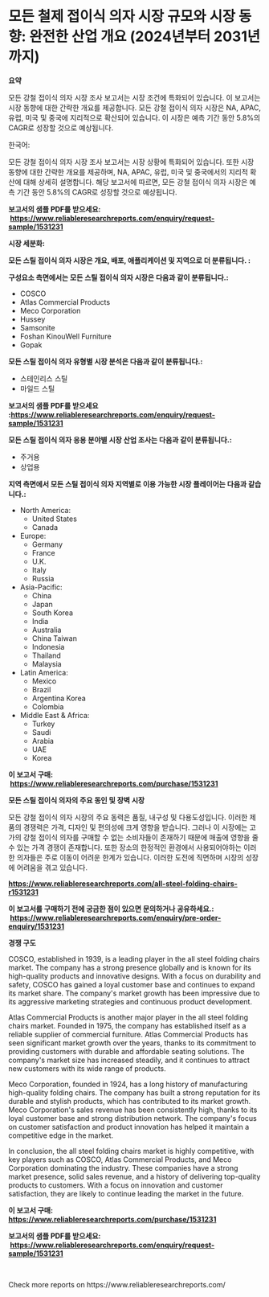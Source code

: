 <p><h1>모든 철제 접이식 의자 시장 규모와 시장 동향: 완전한 산업 개요 (2024년부터 2031년까지)</h1></p><p><strong>요약</strong></p>
<p><p>모든 강철 접이식 의자 시장 조사 보고서는 시장 조건에 특화되어 있습니다. 이 보고서는 시장 동향에 대한 간략한 개요를 제공합니다. 모든 강철 접이식 의자 시장은 NA, APAC, 유럽, 미국 및 중국에 지리적으로 확산되어 있습니다. 이 시장은 예측 기간 동안 5.8%의 CAGR로 성장할 것으로 예상됩니다.</p><p>한국어: </p><p>모든 강철 접이식 의자 시장 조사 보고서는 시장 상황에 특화되어 있습니다. 또한 시장 동향에 대한 간략한 개요를 제공하며, NA, APAC, 유럽, 미국 및 중국에서의 지리적 확산에 대해 상세히 설명합니다. 해당 보고서에 따르면, 모든 강철 접이식 의자 시장은 예측 기간 동안 5.8%의 CAGR로 성장할 것으로 예상됩니다.</p></p>
<p><strong>보고서의 샘플 PDF를 받으세요: &nbsp;<a href="https://www.reliableresearchreports.com/enquiry/request-sample/1531231">https://www.reliableresearchreports.com/enquiry/request-sample/1531231</a></strong></p>
<p><strong>시장 세분화:</strong></p>
<p><strong> 모든 스틸 접이식 의자 시장은 개요, 배포, 애플리케이션 및 지역으로 더 분류됩니다. :</strong></p>
<p><strong>구성요소 측면에서는 모든 스틸 접이식 의자 시장은 다음과 같이 분류됩니다.:</strong></p>
<p><ul><li>COSCO</li><li>Atlas Commercial Products</li><li>Meco Corporation</li><li>Hussey</li><li>Samsonite</li><li>Foshan KinouWell Furniture</li><li>Gopak</li></ul></p>
<p><strong> 모든 스틸 접이식 의자 유형별 시장 분석은 다음과 같이 분류됩니다.:</strong></p>
<p><ul><li>스테인리스 스틸</li><li>마일드 스틸</li></ul></p>
<p><strong>보고서의 샘플 PDF를 받으세요 :<a href="https://www.reliableresearchreports.com/enquiry/request-sample/1531231">https://www.reliableresearchreports.com/enquiry/request-sample/1531231</a></strong></p>
<p><strong> 모든 스틸 접이식 의자 응용 분야별 시장 산업 조사는 다음과 같이 분류됩니다.:</strong></p>
<p><ul><li>주거용</li><li>상업용</li></ul></p>
<p><strong>지역 측면에서 모든 스틸 접이식 의자 지역별로 이용 가능한 시장 플레이어는 다음과 같습니다.:</strong></p>
<p><ul>
    <li>
        North America:
        <ul>
            <li>United States</li>
            <li>Canada</li>
        </ul>
    </li>
    <li>
        Europe:
        <ul>
            <li>Germany</li>
            <li>France</li>
            <li>U.K.</li>
            <li>Italy</li>
            <li>Russia</li>
        </ul>
    </li>
    <li>
        Asia-Pacific:
        <ul>
            <li>China</li>
            <li>Japan</li>
            <li>South Korea</li>
            <li>India</li>
            <li>Australia</li>
            <li>China Taiwan</li>
            <li>Indonesia</li>
            <li>Thailand</li>
            <li>Malaysia</li>
        </ul>
    </li>
    <li>
        Latin America:
        <ul>
            <li>Mexico</li>
            <li>Brazil</li>
            <li>Argentina Korea</li>
            <li>Colombia</li>
        </ul>
    </li>
    <li>
        Middle East & Africa:
        <ul>
            <li>Turkey</li>
            <li>Saudi</li>
            <li>Arabia</li>
            <li>UAE</li>
            <li>Korea</li>
        </ul>
    </li>
    </ul></p>
<p><strong>이 보고서 구매: &nbsp;<a href="https://www.reliableresearchreports.com/purchase/1531231">https://www.reliableresearchreports.com/purchase/1531231</a></strong></p>
<p><strong>모든 스틸 접이식 의자의 주요 동인 및 장벽 시장</strong></p>
<p><p>모든 강철 접이식 의자 시장의 주요 동력은 품질, 내구성 및 다용도성입니다. 이러한 제품의 경쟁력은 가격, 디자인 및 편의성에 크게 영향을 받습니다. 그러나 이 시장에는 고가의 강철 접이식 의자를 구매할 수 없는 소비자들이 존재하기 때문에 매출에 영향을 줄 수 있는 가격 경쟁이 존재합니다. 또한 장소의 한정적인 환경에서 사용되어야하는 이러한 의자들은 주로 이동이 어려운 한계가 있습니다. 이러한 도전에 직면하며 시장의 성장에 어려움을 겪고 있습니다.</p></p>
<p><strong><a href="https://www.reliableresearchreports.com/all-steel-folding-chairs-r1531231">https://www.reliableresearchreports.com/all-steel-folding-chairs-r1531231</a></strong></p>
<p><strong>이 보고서를 구매하기 전에 궁금한 점이 있으면 문의하거나 공유하세요.: &nbsp;<a href="https://www.reliableresearchreports.com/enquiry/pre-order-enquiry/1531231">https://www.reliableresearchreports.com/enquiry/pre-order-enquiry/1531231</a></strong></p>
<p><strong>경쟁 구도</strong></p>
<p><p>COSCO, established in 1939, is a leading player in the all steel folding chairs market. The company has a strong presence globally and is known for its high-quality products and innovative designs. With a focus on durability and safety, COSCO has gained a loyal customer base and continues to expand its market share. The company's market growth has been impressive due to its aggressive marketing strategies and continuous product development.</p><p>Atlas Commercial Products is another major player in the all steel folding chairs market. Founded in 1975, the company has established itself as a reliable supplier of commercial furniture. Atlas Commercial Products has seen significant market growth over the years, thanks to its commitment to providing customers with durable and affordable seating solutions. The company's market size has increased steadily, and it continues to attract new customers with its wide range of products.</p><p>Meco Corporation, founded in 1924, has a long history of manufacturing high-quality folding chairs. The company has built a strong reputation for its durable and stylish products, which has contributed to its market growth. Meco Corporation's sales revenue has been consistently high, thanks to its loyal customer base and strong distribution network. The company's focus on customer satisfaction and product innovation has helped it maintain a competitive edge in the market.</p><p>In conclusion, the all steel folding chairs market is highly competitive, with key players such as COSCO, Atlas Commercial Products, and Meco Corporation dominating the industry. These companies have a strong market presence, solid sales revenue, and a history of delivering top-quality products to customers. With a focus on innovation and customer satisfaction, they are likely to continue leading the market in the future.</p></p>
<p><strong>이 보고서 구매: &nbsp; <a href="https://www.reliableresearchreports.com/purchase/1531231">https://www.reliableresearchreports.com/purchase/1531231</a></strong></p>
<p><strong>보고서의 샘플 PDF를 받으세요: &nbsp;<a href="https://www.reliableresearchreports.com/enquiry/request-sample/1531231">https://www.reliableresearchreports.com/enquiry/request-sample/1531231</a></strong><strong></strong></p>
<p>&nbsp;</p>
<p>Check more reports on https://www.reliableresearchreports.com/</p>